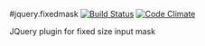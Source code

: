 #jquery.fixedmask [![Build Status](https://travis-ci.org/diogob/jquery.fixedmask.svg?branch=master)](https://travis-ci.org/diogob/jquery.fixedmask) [![Code Climate](https://codeclimate.com/github/diogob/jquery.fixedmask/badges/gpa.svg)](https://codeclimate.com/github/diogob/jquery.fixedmask)


JQuery plugin for fixed size input mask
